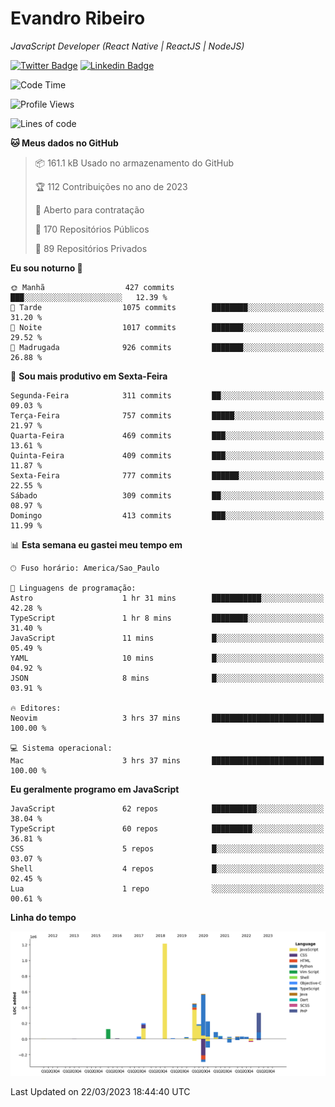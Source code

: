 # Evandro **Ribeiro**

*JavaScript Developer (React Native | ReactJS | NodeJS)*

[![Twitter Badge](https://img.shields.io/badge/-@ribeiroevandro-201B2D?style=flat-square&labelColor=201B2D&logo=twitter&logoColor=white&link=https://twitter.com/ribeiroevandro)](https://twitter.com/ribeiroevandro) 
[![Linkedin Badge](https://img.shields.io/badge/-Evandro%20Ribeiro-201B2D?style=flat-square&logo=Linkedin&logoColor=white&link=https://www.linkedin.com/in/ribeiroevandro)](https://www.linkedin.com/in/ribeiroevandro) 


<!--START_SECTION:waka-->
![Code Time](http://img.shields.io/badge/Code%20Time-3%2C153%20hrs%2037%20mins-blue)

![Profile Views](http://img.shields.io/badge/Visualizac%C3%B5es%20do%20perfil-0-blue)

![Lines of code](https://img.shields.io/badge/Desde%20o%20Hello%20World%20eu%20escrevi-3.6%20million%20linhas%20de%20c%C3%B3digo-blue)

**🐱 Meus dados no GitHub** 

> 📦 161.1 kB Usado no armazenamento do GitHub 
 > 
> 🏆 112 Contribuições no ano de 2023
 > 
> 💼 Aberto para contratação
 > 
> 📜 170 Repositórios Públicos 
 > 
> 🔑 89 Repositórios Privados 
 > 
**Eu sou noturno 🦉** 

```text
🌞 Manhã                  427 commits         ███░░░░░░░░░░░░░░░░░░░░░░   12.39 % 
🌆 Tarde                  1075 commits        ████████░░░░░░░░░░░░░░░░░   31.20 % 
🌃 Noite                  1017 commits        ███████░░░░░░░░░░░░░░░░░░   29.52 % 
🌙 Madrugada              926 commits         ███████░░░░░░░░░░░░░░░░░░   26.88 % 
```
📅 **Sou mais produtivo em Sexta-Feira** 

```text
Segunda-Feira            311 commits         ██░░░░░░░░░░░░░░░░░░░░░░░   09.03 % 
Terça-Feira              757 commits         █████░░░░░░░░░░░░░░░░░░░░   21.97 % 
Quarta-Feira             469 commits         ███░░░░░░░░░░░░░░░░░░░░░░   13.61 % 
Quinta-Feira             409 commits         ███░░░░░░░░░░░░░░░░░░░░░░   11.87 % 
Sexta-Feira              777 commits         ██████░░░░░░░░░░░░░░░░░░░   22.55 % 
Sábado                   309 commits         ██░░░░░░░░░░░░░░░░░░░░░░░   08.97 % 
Domingo                  413 commits         ███░░░░░░░░░░░░░░░░░░░░░░   11.99 % 
```


📊 **Esta semana eu gastei meu tempo em** 

```text
🕑︎ Fuso horário: America/Sao_Paulo

💬 Linguagens de programação: 
Astro                    1 hr 31 mins        ███████████░░░░░░░░░░░░░░   42.28 % 
TypeScript               1 hr 8 mins         ████████░░░░░░░░░░░░░░░░░   31.40 % 
JavaScript               11 mins             █░░░░░░░░░░░░░░░░░░░░░░░░   05.49 % 
YAML                     10 mins             █░░░░░░░░░░░░░░░░░░░░░░░░   04.92 % 
JSON                     8 mins              █░░░░░░░░░░░░░░░░░░░░░░░░   03.91 % 

🔥 Editores: 
Neovim                   3 hrs 37 mins       █████████████████████████   100.00 % 

💻 Sistema operacional: 
Mac                      3 hrs 37 mins       █████████████████████████   100.00 % 
```

**Eu geralmente programo em JavaScript** 

```text
JavaScript               62 repos            ██████████░░░░░░░░░░░░░░░   38.04 % 
TypeScript               60 repos            █████████░░░░░░░░░░░░░░░░   36.81 % 
CSS                      5 repos             █░░░░░░░░░░░░░░░░░░░░░░░░   03.07 % 
Shell                    4 repos             █░░░░░░░░░░░░░░░░░░░░░░░░   02.45 % 
Lua                      1 repo              ░░░░░░░░░░░░░░░░░░░░░░░░░   00.61 % 
```



**Linha do tempo**

![Lines of Code chart](https://raw.githubusercontent.com/ribeiroevandro/ribeiroevandro/main/assets/bar_graph.png)


 Last Updated on 22/03/2023 18:44:40 UTC
<!--END_SECTION:waka-->
